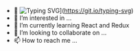 - 👋 ![Typing SVG](https://readme-typing-svg.herokuapp.com?color=%23F765D6&lines=Hi%2C+I'm+Alex+Horton)](https://git.io/typing-svg)
- 👀 I’m interested in ...
- 🌱 I’m currently learning React and Redux
- 💞️ I’m looking to collaborate on ...
- 📫 How to reach me ...


